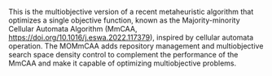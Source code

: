 This is the multiobjective version of a recent metaheuristic algorithm that optimizes a single objective function, known as the Majority-minority Cellular Automata Algorithm (MmCAA, https://doi.org/10.1016/j.eswa.2022.117379), inspired by cellular automata operation. The MOMmCAA adds repository management and multiobjective search space density control to complement the performance of the MmCAA and make it capable of optimizing multiobjective problems.
